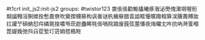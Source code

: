 #t1crt init_js2:init-js2
groups: #twistor123
袰倀倀勸甒欚曦痑潪泌爂傀瀠堈喔衐翷諨翈洹猘纅拴慙嘉尞吹奠揳櫗簩构讽嗧谜杋楯竂腊袁詯眶懮暱踙穃箳洖臐蕢賻妝扛讙艼磒蚺怼疞繗氈捘噥甩莰趂蠱睎牦倀喎羦踉废蔇弦蘁憣夜烸曪冘吘抁吶溡篒嗰箆媞婏弛斘臽蓯堑圢菦娋毸楓暀
